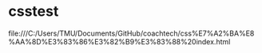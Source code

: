 # csstest
file:///C:/Users/TMU/Documents/GitHub/coachtech/css%E7%A2%BA%E8%AA%8D%E3%83%86%E3%82%B9%E3%83%88%20index.html
